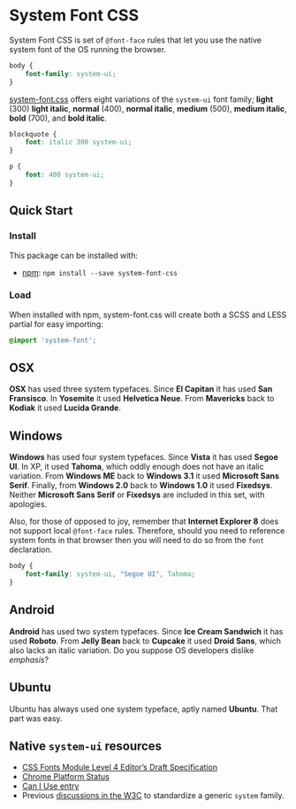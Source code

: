 # System Font CSS

System Font CSS is set of `@font-face` rules that let you use the native system font of the OS running the browser.

```css
body {
    font-family: system-ui;
}
```

[system-font.css](system-font.css) offers eight variations of the `system-ui` font family; **light** (300) **light italic**, **normal** (400), **normal italic**, **medium** (500), **medium italic**, **bold** (700), and **bold italic**.

```css
blockquote {
    font: italic 300 system-ui;
}

p {
    font: 400 system-ui;
}
```

## Quick Start

### Install

This package can be installed with:

* [npm](https://www.npmjs.com/package/system-font-css): `npm install --save system-font-css`

### Load

When installed with npm, system-font.css will create both a SCSS and LESS partial for easy importing:

```scss
@import 'system-font';
```

## OSX

**OSX** has used three system typefaces. Since **El Capitan** it has used **San Fransisco**. In **Yosemite** it used **Helvetica Neue**. From **Mavericks** back to **Kodiak** it used **Lucida Grande**.

## Windows

**Windows** has used four system typefaces. Since **Vista** it has used **Segoe UI**. In XP, it used **Tahoma**, which oddly enough does not have an italic variation. From **Windows ME** back to **Windows 3.1** it used **Microsoft Sans Serif**. Finally, from **Windows 2.0** back to **Windows 1.0** it used **Fixedsys**. Neither **Microsoft Sans Serif** or **Fixedsys** are included in this set, with apologies.

Also, for those of opposed to joy, remember that **Internet Explorer 8** does not support local `@font-face` rules. Therefore, should you need to reference system fonts in that browser then you will need to do so from the `font` declaration.

```css
body {
    font-family: system-ui, "Segoe UI", Tahoma;
}
```

## Android

**Android** has used two system typefaces. Since **Ice Cream Sandwich** it has used **Roboto**. From **Jelly Bean** back to **Cupcake** it used **Droid Sans**, which also lacks an italic variation. Do you suppose OS developers dislike *emphasis*?

## Ubuntu

Ubuntu has always used one system typeface, aptly named **Ubuntu**. That part was easy.

## Native `system-ui` resources

* [CSS Fonts Module Level 4 Editor’s Draft Specification](https://drafts.csswg.org/css-fonts-4/#system-ui-def)
* [Chrome Platform Status](https://www.chromestatus.com/feature/5640395337760768)
* [Can I Use entry](https://caniuse.com/#feat=font-family-system-ui)
* Previous [discussions in the W3C](https://lists.w3.org/Archives/Public/www-style/2015Jul/0169.html) to standardize a generic `system` family.
